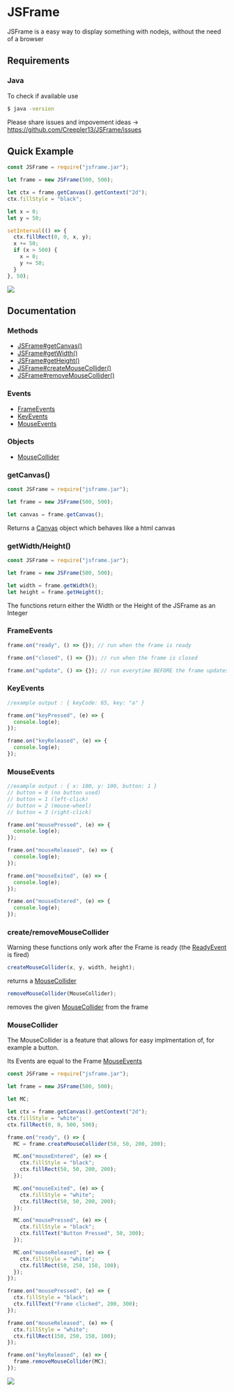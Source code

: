 # JSFrame

JSFrame is a easy way to display something with nodejs, without the need of a browser

## Requirements

### Java

To check if available use

```bash
$ java -version
```

Please share issues and impovement ideas -> https://github.com/Creepler13/JSFrame/issues

## Quick Example

```javascript
const JSFrame = require("jsframe.jar");

let frame = new JSFrame(500, 500);

let ctx = frame.getCanvas().getContext("2d");
ctx.fillStyle = "black";

let x = 0;
let y = 50;

setInterval(() => {
  ctx.fillRect(0, 0, x, y);
  x += 50;
  if (x > 500) {
    x = 0;
    y += 50;
  }
}, 50);
```

![](https://gyazo.com/eafe7145a0dca0dab739b12aa9431321.gif)

## Documentation

### Methods

- [JSFrame#getCanvas()](#getcanvas)
- [JSFrame#getWidth()](#getwidthheight)
- [JSFrame#getHeight()](#getwidthheight)
- [JSFrame#createMouseCollider()](#createremovemousecollider)
- [JSFrame#removeMouseCollider()](#createremovemousecollider)

### Events

- [FrameEvents](#frameevents)
- [KeyEvents](#keyevents)
- [MouseEvents](#mouseevents)

### Objects

- [MouseCollider](#mousecollider)

### getCanvas()

```javascript
const JSFrame = require("jsframe.jar");

let frame = new JSFrame(500, 500);

let canvas = frame.getCanvas();
```

Returns a [Canvas](https://www.npmjs.com/package/canvas) object which behaves like a html canvas

### getWidth/Height()

```javascript
const JSFrame = require("jsframe.jar");

let frame = new JSFrame(500, 500);

let width = frame.getWidth();
let height = frame.getHeight();
```

The functions return either the Width or the Height of the JSFrame as an Integer

### FrameEvents

```javascript
frame.on("ready", () => {}); // run when the frame is ready

frame.on("closed", () => {}); // run when the frame is closed

frame.on("update", () => {}); // run everytime BEFORE the frame updates
```

### KeyEvents

```javascript
//example output : { keyCode: 65, key: "a" }

frame.on("keyPressed", (e) => {
  console.log(e);
});

frame.on("keyReleased", (e) => {
  console.log(e);
});
```

### MouseEvents

```javascript
//example output : { x: 100, y: 100, button: 1 }
// button = 0 (no button used)
// button = 1 (left-click)
// button = 2 (mouse-wheel)
// button = 3 (right-click)

frame.on("mousePressed", (e) => {
  console.log(e);
});

frame.on("mouseReleased", (e) => {
  console.log(e);
});

frame.on("mouseExited", (e) => {
  console.log(e);
});

frame.on("mouseEntered", (e) => {
  console.log(e);
});
```

### create/removeMouseCollider

Warning these functions only work after the Frame is ready (the [ReadyEvent](#frameevents) is fired)

```javascript
createMouseCollider(x, y, width, height);
```

returns a [MouseCollider](#mousecollider)

```javascript
removeMouseCollider(MouseCollider);
```

removes the given [MouseCollider](#mousecollider) from the frame

### MouseCollider

The MouseCollider is a feature that allows for easy implmentation of, for example a button.

Its Events are equal to the Frame [MouseEvents](#mouseevents)

```javascript
const JSFrame = require("jsframe.jar");

let frame = new JSFrame(500, 500);

let MC;

let ctx = frame.getCanvas().getContext("2d");
ctx.fillStyle = "white";
ctx.fillRect(0, 0, 500, 500);

frame.on("ready", () => {
  MC = frame.createMouseCollider(50, 50, 200, 200);

  MC.on("mouseEntered", (e) => {
    ctx.fillStyle = "black";
    ctx.fillRect(50, 50, 200, 200);
  });

  MC.on("mouseExited", (e) => {
    ctx.fillStyle = "white";
    ctx.fillRect(50, 50, 200, 200);
  });

  MC.on("mousePressed", (e) => {
    ctx.fillStyle = "black";
    ctx.fillText("Button Pressed", 50, 300);
  });

  MC.on("mouseReleased", (e) => {
    ctx.fillStyle = "white";
    ctx.fillRect(50, 250, 150, 100);
  });
});

frame.on("mousePressed", (e) => {
  ctx.fillStyle = "black";
  ctx.fillText("Frame clicked", 200, 300);
});

frame.on("mouseReleased", (e) => {
  ctx.fillStyle = "white";
  ctx.fillRect(150, 250, 150, 100);
});

frame.on("keyReleased", (e) => {
  frame.removeMouseCollider(MC);
});
```

![](https://gyazo.com/5069c443b84f6fd3b03a4abc17eb23cb.gif)
